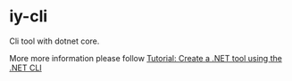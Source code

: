 # iy-cli
Cli tool with dotnet core.

 More more information please follow [Tutorial: Create a .NET tool using the .NET CLI](https://docs.microsoft.com/en-us/dotnet/core/tools/global-tools-how-to-create)
